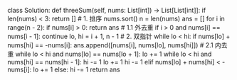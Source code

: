 class Solution:
    def threeSum(self, nums: List[int]) -> List[List[int]]:
        if len(nums) < 3:
            return []
        # 1. 排序
        nums.sort()
        n = len(nums)
        ans = []
        for i in range(n - 2):
            if nums[i] > 0:
                return ans
            # 1.1 外去重
            if i > 0 and nums[i] == nums[i - 1]:
                continue
            lo, hi = i + 1, n - 1
            # 2. 双指针
            while lo < hi:
                if nums[lo] + nums[hi] == -nums[i]:
                    ans.append([nums[i], nums[lo], nums[hi]])
                    # 2.1 内去重
                    while lo < hi and nums[lo] == nums[lo + 1]:
                        lo += 1
                    while lo < hi and nums[hi] == nums[hi - 1]:
                        hi -= 1
                    lo += 1
                    hi -= 1
                elif nums[lo] + nums[hi] < -nums[i]:
                    lo += 1
                else:
                    hi -= 1
        return ans
